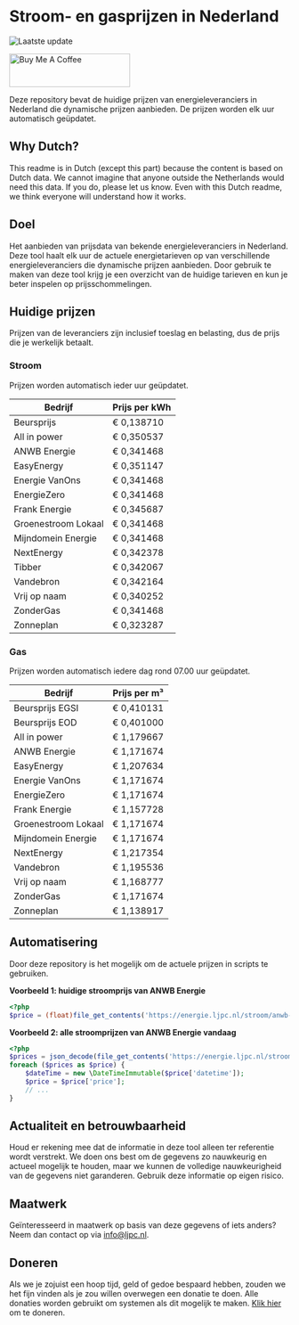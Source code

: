 # Stroom- en gasprijzen in Nederland

![Laatste update](https://img.shields.io/badge/laatste%20update-2023--06--16%2023%3A00%20CET-brightgreen)

<a href="https://www.buymeacoffee.com/Lars-" target="_blank"><img src="https://cdn.buymeacoffee.com/buttons/v2/default-orange.png" alt="Buy Me A Coffee" height="60" style="height: 60px !important;width: 217px !important;" ></a>

Deze repository bevat de huidige prijzen van energieleveranciers in Nederland die dynamische prijzen aanbieden. De prijzen worden elk uur automatisch geüpdatet.

## Why Dutch?

This readme is in Dutch (except this part) because the content is based on Dutch data. We cannot imagine that anyone outside the Netherlands would need this data. If you do, please let us know. Even with this Dutch readme, we think
everyone will understand how it works.

## Doel

Het aanbieden van prijsdata van bekende energieleveranciers in Nederland. Deze tool haalt elk uur de actuele energietarieven op van verschillende energieleveranciers die dynamische prijzen aanbieden. Door gebruik te maken van deze tool
krijg je een overzicht van de huidige tarieven en kun je beter inspelen op prijsschommelingen.

## Huidige prijzen

Prijzen van de leveranciers zijn inclusief toeslag en belasting, dus de prijs die je werkelijk betaalt.

### Stroom

Prijzen worden automatisch ieder uur geüpdatet.

 Bedrijf | Prijs per kWh 
---------|---------------
Beursprijs | € 0,138710
All in power | € 0,350537
ANWB Energie | € 0,341468
EasyEnergy | € 0,351147
Energie VanOns | € 0,341468
EnergieZero | € 0,341468
Frank Energie | € 0,345687
Groenestroom Lokaal | € 0,341468
Mijndomein Energie | € 0,341468
NextEnergy | € 0,342378
Tibber | € 0,342067
Vandebron | € 0,342164
Vrij op naam | € 0,340252
ZonderGas | € 0,341468
Zonneplan | € 0,323287


### Gas

Prijzen worden automatisch iedere dag rond 07.00 uur geüpdatet.

 Bedrijf | Prijs per m³ 
---------|--------------
Beursprijs EGSI | € 0,410131
Beursprijs EOD | € 0,401000
All in power | € 1,179667
ANWB Energie | € 1,171674
EasyEnergy | € 1,207634
Energie VanOns | € 1,171674
EnergieZero | € 1,171674
Frank Energie | € 1,157728
Groenestroom Lokaal | € 1,171674
Mijndomein Energie | € 1,171674
NextEnergy | € 1,217354
Vandebron | € 1,195536
Vrij op naam | € 1,168777
ZonderGas | € 1,171674
Zonneplan | € 1,138917


## Automatisering

Door deze repository is het mogelijk om de actuele prijzen in scripts te gebruiken.

**Voorbeeld 1: huidige stroomprijs van ANWB Energie**

```php
<?php
$price = (float)file_get_contents('https://energie.ljpc.nl/stroom/anwb-energie-nu.txt');

```

**Voorbeeld 2: alle stroomprijzen van ANWB Energie vandaag**

```php
<?php
$prices = json_decode(file_get_contents('https://energie.ljpc.nl/stroom/all-in-power-vandaag.json'),true);
foreach ($prices as $price) {
    $dateTime = new \DateTimeImmutable($price['datetime']);
    $price = $price['price'];
    // ...
}
```

## Actualiteit en betrouwbaarheid

Houd er rekening mee dat de informatie in deze tool alleen ter referentie wordt verstrekt. We doen ons best om de gegevens zo nauwkeurig en actueel mogelijk te houden, maar we kunnen de volledige nauwkeurigheid van de gegevens niet
garanderen. Gebruik deze informatie op eigen risico.

## Maatwerk

Geïnteresseerd in maatwerk op basis van deze gegevens of iets anders? Neem dan contact op
via [info@ljpc.nl](mailto:info@ljpc.nl?subject=Energie%20prijzen).

## Doneren

Als we je zojuist een hoop tijd, geld of gedoe bespaard hebben, zouden we het fijn vinden als je zou willen overwegen een
donatie te doen. Alle donaties worden gebruikt om systemen als dit mogelijk te
maken. [Klik hier](https://www.buymeacoffee.com/Lars-) om te doneren.
